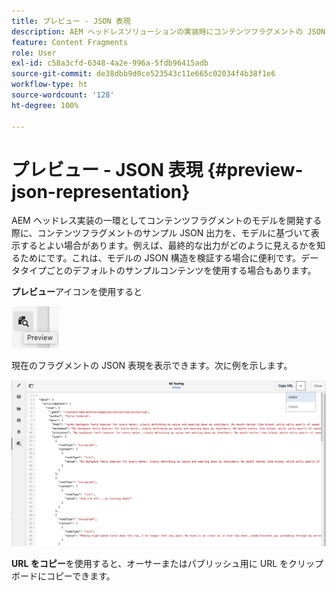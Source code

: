 ```yaml
---
title: プレビュー - JSON 表現
description: AEM ヘッドレスソリューションの実装時にコンテンツフラグメントの JSON 表現を簡単にプレビューする方法を説明します。
feature: Content Fragments
role: User
exl-id: c58a3cfd-6348-4a2e-996a-5fdb96415adb
source-git-commit: de38dbb9d0ce523543c11e665c02034f4b38f1e6
workflow-type: ht
source-wordcount: '128'
ht-degree: 100%

---
```


# プレビュー - JSON 表現 {#preview-json-representation}

AEM ヘッドレス実装の一環としてコンテンツフラグメントのモデルを開発する際に、コンテンツフラグメントのサンプル JSON 出力を、モデルに基づいて表示するとよい場合があります。例えば、最終的な出力がどのように見えるかを知るためにです。これは、モデルの JSON 構造を検証する場合に便利です。データタイプごとのデフォルトのサンプルコンテンツを使用する場合もあります。

**プレビュー**&#x200B;アイコンを使用すると

![コンテンツフラグメントエディター - 「プレビュー」タブ](assets/cfm-preview-01.png)

現在のフラグメントの JSON 表現を表示できます。次に例を示します。

![コンテンツフラグメントエディター - フラグメントのプレビュー](assets/cfm-preview-02.png)

**URL をコピー**&#x200B;を使用すると、オーサーまたはパブリッシュ用に URL をクリップボードにコピーできます。
